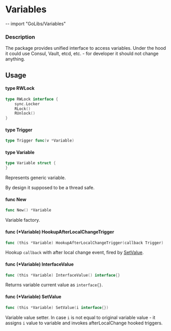 # Variables
--
    import "GoLibs/Variables"

### Description

The package provides unified interface to access variables. Under the hood it
could use Consul, Vault, etcd, etc. - for developer it should not change
anything.

## Usage

#### type RWLock

```go
type RWLock interface {
	sync.Locker
	RLock()
	RUnlock()
}
```


#### type Trigger

```go
type Trigger func(v *Variable)
```


#### type Variable

```go
type Variable struct {
}
```

Represents generic variable.

By design it supposed to be a thread safe.

#### func  New

```go
func New() *Variable
```
Variable factory.

#### func (*Variable) HookupAfterLocalChangeTrigger

```go
func (this *Variable) HookupAfterLocalChangeTrigger(callback Trigger)
```
Hookup `callback` with after local change event, fired by
[SetValue](#func-variable-setvalue).

#### func (*Variable) InterfaceValue

```go
func (this *Variable) InterfaceValue() interface{}
```
Returns variable current value as `interface{}`.

#### func (*Variable) SetValue

```go
func (this *Variable) SetValue(i interface{})
```
Variable value setter. In case `i` is not equal to original variable value - it
assigns `i` value to variable and invokes afterLocalChange hooked triggers.
